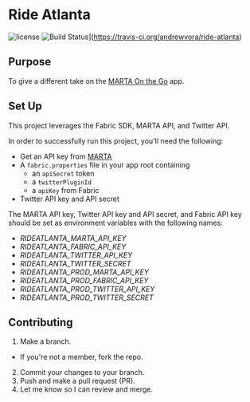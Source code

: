 # Ride Atlanta

![license](https://img.shields.io/badge/license-MIT-blue.svg)
![Build Status](https://travis-ci.org/andrewvora/ride-atlanta.svg?branch=development)](https://travis-ci.org/andrewvora/ride-atlanta)

## Purpose
To give a different take on the [MARTA On the Go](http://www.itsmarta.com/) app.

## Set Up

This project leverages the Fabric SDK, MARTA API, and Twitter API.

In order to successfully run this project, you'll need the following:

* Get an API key from [MARTA](http://www.itsmarta.com/)
* A `fabric.properties` file in your app root containing
    * an `apiSecret` token
    * a `twitterPluginId`
    * a `apiKey` from Fabric
* Twitter API key and API secret

The MARTA API key, Twitter API key and API secret, and Fabric API key should be set as environment
variables with the following names:

* *RIDEATLANTA_MARTA_API_KEY*
* *RIDEATLANTA_FABRIC_API_KEY*
* *RIDEATLANTA_TWITTER_API_KEY*
* *RIDEATLANTA_TWITTER_SECRET*
* *RIDEATLANTA_PROD_MARTA_API_KEY*
* *RIDEATLANTA_PROD_FABRIC_API_KEY*
* *RIDEATLANTA_PROD_TWITTER_API_KEY*
* *RIDEATLANTA_PROD_TWITTER_SECRET*


## Contributing

1. Make a branch.
  * If you're not a member, fork the repo.
2. Commit your changes to your branch.
3. Push and make a pull request (PR).
4. Let me know so I can review and merge.
